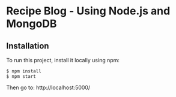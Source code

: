 # Recipe Blog - Using Node.js and MongoDB

## Installation
To run this project, install it locally using npm:

```
$ npm install
$ npm start
```
Then go to: http://localhost:5000/
